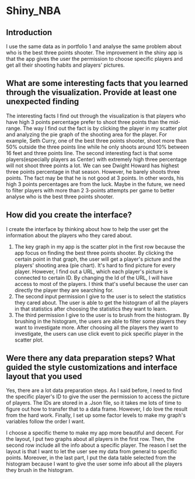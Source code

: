 # Shiny_NBA

## Introduction
  I use the same data as in portfolio 1 and analyse the same problem about who is the best three points shooter. The improvement in the shiny app is that the app gives the user the permission to choose specific players and get all their shooting habits and players' pictures.
  
## What are some interesting facts that you learned through the visualization. Provide at least one unexpected finding
  The interesting facts I find out through the visualization is that players who have high 3 points percentage prefer to shoot three points than the mid-range. The way I find out the fact is by clicking the player in my scatter plot and analyzing the pie graph of the shooting area for the player. For example, Seth Curry, one of the best three points shooter, shoot more than 50% outside the three points line while he only shoots around 10% between 16 feet and three points line.
  The second interesting fact is that some players(especially players as Center) with extremely high three percentage will not shoot three points a lot. We can see Dwight Howard has highest three points percentage in that season. However, he barely shoots three points. The fact may be that he is not good at 3 points. In other words, his high 3 points percentages are from the luck. Maybe in the future, we need to filter players with more than 2 3-points attempts per game to better analyse who is the best three points shooter.
  

## How did you create the interface?
  I create the interface by thinking about how to help the user get the information about the players who they cared about. 
  1) The key graph in my app is the scatter plot in the first row because the app focus on finding the best three points shooter. By clicking the certain point in that graph, the user will get a player's picture and the players' shooting area (pie chart). It's hard to find picture for every player. However, I find out a URL, which each player's picture is connected to certain ID. By changing the Id of the URL, I will have access to most of the players. I think that's useful because the user can directly the player they are searching for. 
  2) The second input permission I give to the user is to select the statistics they cared about. The user is able to get the histogram of all the players in that statistics after choosing the statistics they want to learn.
  3) The third permission I give to the user is to brush from the histogram. By brushing in the histogram, the users are able to filter some players they want to investigate more. After choosing all the players they want to investigate, the users can use click event to pick specific player in the scatter plot.

## Were there any data preparation steps? What guided the style customizations and interface layout that you used
  Yes, there are a lot data preparation steps. As I said before, I need to find the specific player's ID to give the user the permission to access the picture of players. The IDs are stored in a .Json file, so it takes me lots of time to figure out how to transfer that to a data frame. However, I do love the result from the hard work. Finally, I set up some factor levels to make my graph's variables follow the order I want.
  
  I choose a specific theme to make my app more beautiful and decent. For the layout, I put two graphs about all players in the first row. Then, the second row include all the info about a specific player. The reason I set the layout is that I want to let the user see my data from general to specific points. Moreover, in the last part, I put the data table selected from the histogram because I want to give the user some info about all the players they brush in the histogram. 
